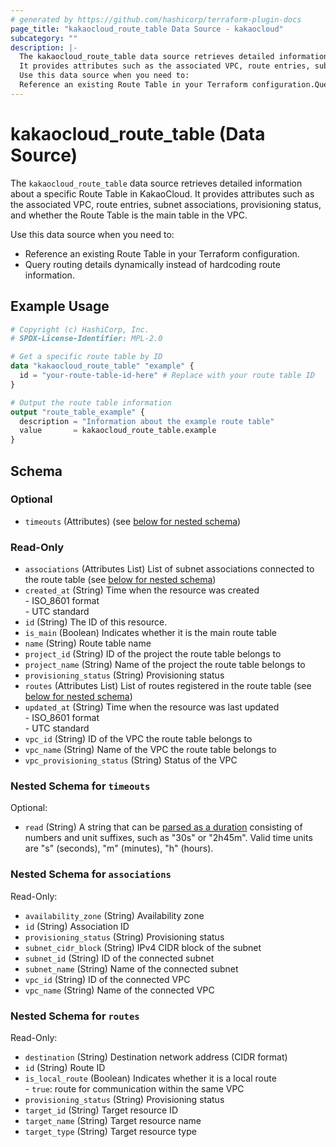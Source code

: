 ```yaml
---
# generated by https://github.com/hashicorp/terraform-plugin-docs
page_title: "kakaocloud_route_table Data Source - kakaocloud"
subcategory: ""
description: |-
  The kakaocloud_route_table data source retrieves detailed information about a specific Route Table in KakaoCloud.
  It provides attributes such as the associated VPC, route entries, subnet associations, provisioning status, and whether the Route Table is the main table in the VPC.
  Use this data source when you need to:
  Reference an existing Route Table in your Terraform configuration.Query routing details dynamically instead of hardcoding route information.
---
```


# kakaocloud_route_table (Data Source)

The `kakaocloud_route_table` data source retrieves detailed information about a specific Route Table in KakaoCloud.
It provides attributes such as the associated VPC, route entries, subnet associations, provisioning status, and whether the Route Table is the main table in the VPC.

Use this data source when you need to:

- Reference an existing Route Table in your Terraform configuration.
- Query routing details dynamically instead of hardcoding route information.

## Example Usage

```terraform
# Copyright (c) HashiCorp, Inc.
# SPDX-License-Identifier: MPL-2.0

# Get a specific route table by ID
data "kakaocloud_route_table" "example" {
  id = "your-route-table-id-here" # Replace with your route table ID
}

# Output the route table information
output "route_table_example" {
  description = "Information about the example route table"
  value       = kakaocloud_route_table.example
}
```

<!-- schema generated by tfplugindocs -->
## Schema

### Optional

- `timeouts` (Attributes) (see [below for nested schema](#nestedatt--timeouts))

### Read-Only

- `associations` (Attributes List) List of subnet associations connected to the route table (see [below for nested schema](#nestedatt--associations))
- `created_at` (String) Time when the resource was created<br/> - ISO_8601 format<br/> - UTC standard
- `id` (String) The ID of this resource.
- `is_main` (Boolean) Indicates whether it is the main route table
- `name` (String) Route table name
- `project_id` (String) ID of the project the route table belongs to
- `project_name` (String) Name of the project the route table belongs to
- `provisioning_status` (String) Provisioning status
- `routes` (Attributes List) List of routes registered in the route table (see [below for nested schema](#nestedatt--routes))
- `updated_at` (String) Time when the resource was last updated<br/> - ISO_8601 format<br/> - UTC standard
- `vpc_id` (String) ID of the VPC the route table belongs to
- `vpc_name` (String) Name of the VPC the route table belongs to
- `vpc_provisioning_status` (String) Status of the VPC

<a id="nestedatt--timeouts"></a>
### Nested Schema for `timeouts`

Optional:

- `read` (String) A string that can be [parsed as a duration](https://pkg.go.dev/time#ParseDuration) consisting of numbers and unit suffixes, such as "30s" or "2h45m". Valid time units are "s" (seconds), "m" (minutes), "h" (hours).


<a id="nestedatt--associations"></a>
### Nested Schema for `associations`

Read-Only:

- `availability_zone` (String) Availability zone
- `id` (String) Association ID
- `provisioning_status` (String) Provisioning status
- `subnet_cidr_block` (String) IPv4 CIDR block of the subnet
- `subnet_id` (String) ID of the connected subnet
- `subnet_name` (String) Name of the connected subnet
- `vpc_id` (String) ID of the connected VPC
- `vpc_name` (String) Name of the connected VPC


<a id="nestedatt--routes"></a>
### Nested Schema for `routes`

Read-Only:

- `destination` (String) Destination network address (CIDR format)
- `id` (String) Route ID
- `is_local_route` (Boolean) Indicates whether it is a local route<br/>  - `true`: route for communication within the same VPC
- `provisioning_status` (String) Provisioning status
- `target_id` (String) Target resource ID
- `target_name` (String) Target resource name
- `target_type` (String) Target resource type
